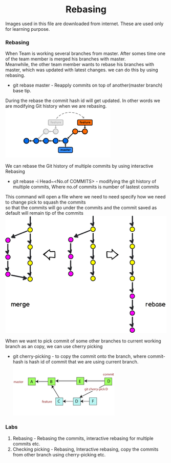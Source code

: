 <h1 align="center"> Rebasing </h1>

Images used in this file are downloaded from internet. These are used only for learning purpose.

### Rebasing

When Team is working several branches from master. After somes time one of the team member is merged his branches with master. <br />
Meanwhile, the other team member wants to rebase his branches with master, which was updated with latest changes. we can do this by using rebasing.

+ git rebase master -  Reapply commits on top of another(master branch) base tip.

During the rebase the commit hash id will get updated. In other words we are modifying Git history when we are rebasing.
![GIT REBASE ](./images/rebase.jpg)

 We can rebase the Git history of multiple commits by using interactive Rebasing
 
 + git rebase -i Head~<No.of COMMITS> - modifying the git history of multiple commits, Where no.of commits is number of lastest commits
 
 This command will open a file where we need to need specify how we need to change pick to squash the commits <br />
 so that the commits will go under the commits and the commit saved as default will remain tip of the commits
 ![INTERACTIVE REBASE ](./images/interactive_rebase.jpg)
 
 When we want to pick commit of some other branches to current working branch as an copy, we can use cherry picking

+ git cherry-picking <commit-hash> - to copy the commit onto the branch, where commit-hash is hash id of commit that we are using current branch.
 ![Cherry Picking ](./images/cherry-picking.jpg)

### Labs

1. Rebasing - Rebasing the commits, interactive rebasing for multiple commits etc.
2. Checking picking - Rebasing, Interactive rebasing, copy the commits from other branch using cherry-picking etc.
